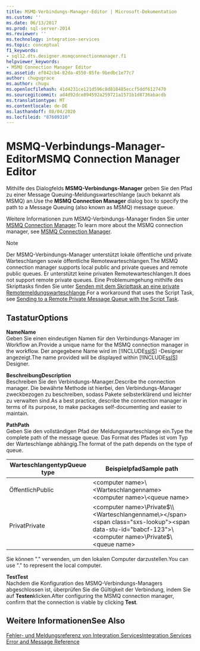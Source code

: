 ```yaml
---
title: MSMQ-Verbindungs-Manager-Editor | Microsoft-Dokumentation
ms.custom: ''
ms.date: 06/13/2017
ms.prod: sql-server-2014
ms.reviewer: ''
ms.technology: integration-services
ms.topic: conceptual
f1_keywords:
- sql12.dts.designer.msmqconnectionmanager.f1
helpviewer_keywords:
- MSMQ Connection Manager Editor
ms.assetid: ef842cb4-82da-4550-85fe-9bedbc1e77c7
author: chugugrace
ms.author: chugu
ms.openlocfilehash: 41d4231ce121d596c8d818485eccf5ddf6127470
ms.sourcegitcommit: ad4d92dce894592a259721a1571b1d8736abacdb
ms.translationtype: MT
ms.contentlocale: de-DE
ms.lasthandoff: 08/04/2020
ms.locfileid: "87609310"
---
```

# <a name="msmq-connection-manager-editor"></a><span data-ttu-id="babcf-102">MSMQ-Verbindungs-Manager-Editor</span><span class="sxs-lookup"><span data-stu-id="babcf-102">MSMQ Connection Manager Editor</span></span>
  <span data-ttu-id="babcf-103">Mithilfe des Dialogfelds **MSMQ-Verbindungs-Manager** geben Sie den Pfad zu einer Message Queuing-Meldungswarteschlange (auch bekannt als MSMQ) an.</span><span class="sxs-lookup"><span data-stu-id="babcf-103">Use the **MSMQ Connection Manager** dialog box to specify the path to a Message Queuing (also known as MSMQ) message queue.</span></span>  
  
 <span data-ttu-id="babcf-104">Weitere Informationen zum MSMQ-Verbindungs-Manager finden Sie unter [MSMQ Connection Manager](connection-manager/msmq-connection-manager.md).</span><span class="sxs-lookup"><span data-stu-id="babcf-104">To learn more about the MSMQ connection manager, see [MSMQ Connection Manager](connection-manager/msmq-connection-manager.md).</span></span>  
  
> [!NOTE]  
>  <span data-ttu-id="babcf-105">Der MSMQ-Verbindungs-Manager unterstützt lokale öffentliche und private Warteschlangen sowie öffentliche Remotewarteschlangen.</span><span class="sxs-lookup"><span data-stu-id="babcf-105">The MSMQ connection manager supports local public and private queues and remote public queues.</span></span> <span data-ttu-id="babcf-106">Er unterstützt keine privaten Remotewarteschlangen.</span><span class="sxs-lookup"><span data-stu-id="babcf-106">It does not support remote private queues.</span></span> <span data-ttu-id="babcf-107">Eine Problemumgehung mithilfe des Skripttasks finden Sie unter [Senden mit dem Skripttask an eine private Remotemeldungswarteschlange](control-flow/script-task.md).</span><span class="sxs-lookup"><span data-stu-id="babcf-107">For a workaround that uses the Script Task, see [Sending to a Remote Private Message Queue with the Script Task](control-flow/script-task.md).</span></span>  
  
## <a name="options"></a><span data-ttu-id="babcf-108">Tastatur</span><span class="sxs-lookup"><span data-stu-id="babcf-108">Options</span></span>  
 <span data-ttu-id="babcf-109">**Name**</span><span class="sxs-lookup"><span data-stu-id="babcf-109">**Name**</span></span>  
 <span data-ttu-id="babcf-110">Geben Sie einen eindeutigen Namen für den Verbindungs-Manager im Workflow an.</span><span class="sxs-lookup"><span data-stu-id="babcf-110">Provide a unique name for the MSMQ connection manager in the workflow.</span></span> <span data-ttu-id="babcf-111">Der angegebene Name wird im [!INCLUDE[ssIS](../includes/ssis-md.md)] -Designer angezeigt.</span><span class="sxs-lookup"><span data-stu-id="babcf-111">The name provided will be displayed within [!INCLUDE[ssIS](../includes/ssis-md.md)] Designer.</span></span>  
  
 <span data-ttu-id="babcf-112">**Beschreibung**</span><span class="sxs-lookup"><span data-stu-id="babcf-112">**Description**</span></span>  
 <span data-ttu-id="babcf-113">Beschreiben Sie den Verbindungs-Manager.</span><span class="sxs-lookup"><span data-stu-id="babcf-113">Describe the connection manager.</span></span> <span data-ttu-id="babcf-114">Die bewährte Methode ist hierbei, den Verbindungs-Manager zweckbezogen zu beschreiben, sodass Pakete selbsterklärend und leichter zu verwalten sind.</span><span class="sxs-lookup"><span data-stu-id="babcf-114">As a best practice, describe the connection manager in terms of its purpose, to make packages self-documenting and easier to maintain.</span></span>  
  
 <span data-ttu-id="babcf-115">**Path**</span><span class="sxs-lookup"><span data-stu-id="babcf-115">**Path**</span></span>  
 <span data-ttu-id="babcf-116">Geben Sie den vollständigen Pfad der Meldungswarteschlange ein.</span><span class="sxs-lookup"><span data-stu-id="babcf-116">Type the complete path of the message queue.</span></span> <span data-ttu-id="babcf-117">Das Format des Pfades ist vom Typ der Warteschlange abhängig.</span><span class="sxs-lookup"><span data-stu-id="babcf-117">The format of the path depends on the type of queue.</span></span>  
  
|<span data-ttu-id="babcf-118">Warteschlangentyp</span><span class="sxs-lookup"><span data-stu-id="babcf-118">Queue type</span></span>|<span data-ttu-id="babcf-119">Beispielpfad</span><span class="sxs-lookup"><span data-stu-id="babcf-119">Sample path</span></span>|  
|----------------|-----------------|  
|<span data-ttu-id="babcf-120">Öffentlich</span><span class="sxs-lookup"><span data-stu-id="babcf-120">Public</span></span>|<span data-ttu-id="babcf-121">\<computer name>\\<Warteschlangenname\></span><span class="sxs-lookup"><span data-stu-id="babcf-121">\<computer name>\\<queue name\></span></span>|  
|<span data-ttu-id="babcf-122">Privat</span><span class="sxs-lookup"><span data-stu-id="babcf-122">Private</span></span>|<span data-ttu-id="babcf-123">\<computer name>\Private$\\<Warteschlangenname\></span><span class="sxs-lookup"><span data-stu-id="babcf-123">\<computer name>\Private$\\<queue name\></span></span>|  
  
 <span data-ttu-id="babcf-124">Sie können "." verwenden, um den lokalen Computer darzustellen.</span><span class="sxs-lookup"><span data-stu-id="babcf-124">You can use "." to represent the local computer.</span></span>  
  
 <span data-ttu-id="babcf-125">**Test**</span><span class="sxs-lookup"><span data-stu-id="babcf-125">**Test**</span></span>  
 <span data-ttu-id="babcf-126">Nachdem die Konfiguration des MSMQ-Verbindungs-Managers abgeschlossen ist, überprüfen Sie die Gültigkeit der Verbindung, indem Sie auf **Testen**klicken.</span><span class="sxs-lookup"><span data-stu-id="babcf-126">After configuring the MSMQ connection manager, confirm that the connection is viable by clicking **Test**.</span></span>  
  
## <a name="see-also"></a><span data-ttu-id="babcf-127">Weitere Informationen</span><span class="sxs-lookup"><span data-stu-id="babcf-127">See Also</span></span>  
 [<span data-ttu-id="babcf-128">Fehler- und Meldungsreferenz von Integration Services</span><span class="sxs-lookup"><span data-stu-id="babcf-128">Integration Services Error and Message Reference</span></span>](../../2014/integration-services/integration-services-error-and-message-reference.md)  
  
  
